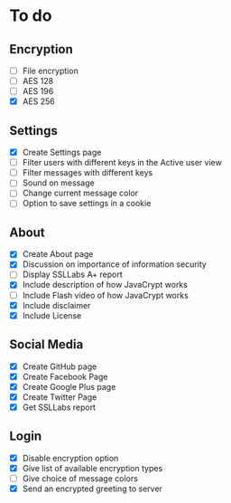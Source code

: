 # To do #
## Encryption ##
- [ ] File encryption
- [ ] AES 128
- [ ] AES 196
- [x] AES 256

## Settings ##
- [x] Create Settings page
- [ ] Filter users with different keys in the Active user view
- [ ] Filter messages with different keys
- [ ] Sound on message
- [ ] Change current message color
- [ ] Option to save settings in a cookie

## About ##
- [x] Create About page
- [x] Discussion on importance of information security
- [ ] Display SSLLabs A+ report
- [x] Include description of how JavaCrypt works
- [ ] Include Flash video of how JavaCrypt works
- [x] Include disclaimer
- [x] Include License

## Social Media ##
- [x] Create GitHub page
- [x] Create Facebook Page
- [x] Create Google Plus page
- [x] Create Twitter Page
- [x] Get SSLLabs report

## Login ##
- [x] Disable encryption option
- [x] Give list of available encryption types
- [ ] Give choice of message colors
- [x] Send an encrypted greeting to server
